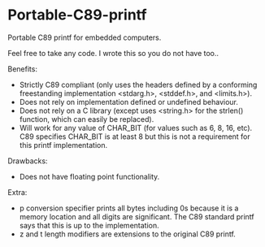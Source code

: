 # Portable-C89-printf
Portable C89 printf for embedded computers.

Feel free to take any code. I wrote this so you do not have too..

Benefits:
- Strictly C89 compliant (only uses the headers defined by a conforming freestanding implementation <stdarg.h>, <stddef.h>, and <limits.h>).
- Does not rely on implementation defined or undefined behaviour.
- Does not rely on a C library (except uses <string.h> for the strlen() function, which can easily be replaced).
- Will work for any value of CHAR_BIT (for values such as 6, 8, 16, etc). C89 specifies CHAR_BIT is at least 8 but this is not a requirement for this printf implementation.

Drawbacks:
- Does not have floating point functionality.

Extra:
- p conversion specifier prints all bytes including 0s because it is a memory location and all digits are significant. The C89 standard printf says that this is up to the implementation.
- z and t length modifiers are extensions to the original C89 printf.
